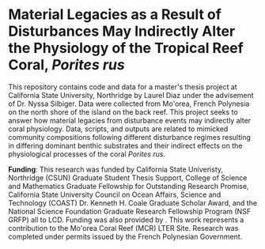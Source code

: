 # Material Legacies as a Result of Disturbances May Indirectly Alter the Physiology of the Tropical Reef Coral, _Porites rus_
This repository contains code and data for a master's thesis project at California State University, Northridge by Laurel Diaz under the advisement of Dr. Nyssa Silbiger. Data were collected from Mo'orea, French Polynesia on the north shore of the island on the back reef. This project seeks to answer how material legacies from disturbance events may indirectly alter coral physiology. Data, scripts, and outputs are related to mimicked community compositions following different disturbance regimes resulting in differing dominant benthic substrates and their indirect effects on the physiological processes of the coral _Porites rus_.

**Funding**: This research was funded by California State Univeristy, Northridge (CSUN) Graduate Student Thesis Support, College of Science and Mathematics Graduate Fellowship for Outstanding Research Promise, California State University Council on Ocean Affairs, Science and Technology (COAST) Dr. Kenneth H. Coale Graduate Scholar Award, and the National Science Foundation Graduate Research Fellowship Program (NSF GRFP) all to LCD. Funding was also provided by . This work represents a contribution to the Mo'orea Coral Reef (MCR) LTER Site. Research was completed under permits issued by the French Polynesian Government. 
